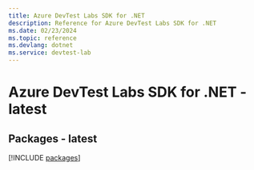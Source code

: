```yaml
---
title: Azure DevTest Labs SDK for .NET
description: Reference for Azure DevTest Labs SDK for .NET
ms.date: 02/23/2024
ms.topic: reference
ms.devlang: dotnet
ms.service: devtest-lab
---
```

# Azure DevTest Labs SDK for .NET - latest
## Packages - latest
[!INCLUDE [packages](devtest-labs-index.md)]